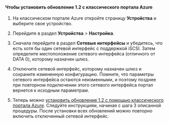 <!--author=SharS last changed: 03/17/2016-->

#### Чтобы установить обновление 1.2 с классического портала Azure

1. На классическом портале Azure откройте страницу **Устройства** и выберите свое устройство.

2. Перейдите в раздел **Устройства** > **Настройка**.

3. Сначала перейдите в раздел **Сетевые интерфейсы** и убедитесь, что есть хотя бы один сетевой интерфейс с поддержкой iSCSI. Затем определите местоположение сетевого интерфейса (отличного от DATA 0), которому назначен шлюз.

4. Отключите сетевой интерфейс, которому назначен шлюз и сохраните измененную конфигурацию. Помните, что параметры сетевого интерфейса остаются неизменными, и поэтому позднее при повторном подключении этого сетевого интерфейса портал вернется к исходным параметрам.

7. Теперь можно [установить обновление 1.2 с помощью классического портала Azure](#install-update-12-via-the-azure-classic-portal). Следуйте инструкциям, начиная с шага 3 описанной процедуры. После установки всех обновлений можно повторно включить отключенный сетевой интерфейс.

<!---HONumber=AcomDC_0323_2016-->